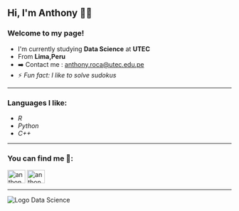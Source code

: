 ## Hi, I'm Anthony 👋🙂

### Welcome to my page!
- I'm currently studying **Data Science** at **UTEC** 
- From  **Lima,Peru**
- ➡️ Contact me : anthony.roca@utec.edu.pe
- ⚡ *Fun fact: I like to solve sudokus*

---

### Languages I like:
- *R*
- *Python*
- *C++*

---

### You can find me 🐧:
<p align="left">
<a href="https://www.facebook.com/anthonyrc1411" target="blank"><img align="center" src="https://raw.githubusercontent.com/rahuldkjain/github-profile-readme-generator/master/src/images/icons/Social/facebook.svg" alt="anthonyrc1411" height="30" width="40" /></a>
<a href="https://www.youtube.com/channel/UC5XuNBmLGV-r1UCAZ6pDJEQ" target="blank"><img align="center" src="https://raw.githubusercontent.com/rahuldkjain/github-profile-readme-generator/master/src/images/icons/Social/youtube.svg" alt="anthonyrc1411" height="30" width="40" /></a>
</p>

---

![Logo Data Science](https://user-images.githubusercontent.com/78512236/140595505-d2044ba8-6df2-4693-8349-ba84a40fb887.jpg)

<!--
**Tony1411/Tony1411** is a ✨ _special_ ✨ repository because its `README.md` (this file) appears on your GitHub profile.

Here are some ideas to get you started:

- 🔭 I’m currently working on ...
- 🌱 I’m currently learning ...
- 👯 I’m looking to collaborate on ...
- 🤔 I’m looking for help with ...
- 💬 Ask me about ...
- 📫 How to reach me: ...
- 😄 Pronouns: ...
- ⚡ Fun fact: ...
-->
